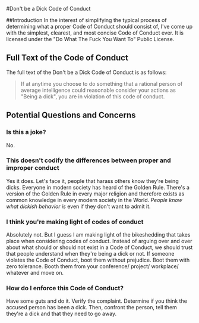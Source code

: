 #Don't be a Dick Code of Conduct

##Introduction
In the interest of simplifying the typical process of determining what a proper Code of Conduct should consist of, I've come up with the simplest, clearest, and most concise Code of Conduct ever. It is licensed under the "Do What The Fuck You Want To" Public License.

## Full Text of the Code of Conduct
The full text of the Don't be a Dick Code of Conduct is as follows:

> If at anytime you choose to do something that a rational person of average intelligence could reasonable consider your actions as "Being a dick", you are in violation of this code of conduct.

## Potential Questions and Concerns

### Is this a joke?
No.

### This doesn't codify the differences between proper and improper conduct
Yes it does. Let's face it, people that harass others know they're being dicks. Everyone in modern society has heard of the Golden Rule. There's a version of the Golden Rule in every major religion and therefore exists as common knowledge in every modern society in the World. *People know what dickish behavior is* even if they don't want to admit it. 

### I think you're making light of codes of conduct
Absolutely not. But I guess I am making light of the bikeshedding that takes place when considering codes of conduct. Instead of arguing over and over about what should or should not exist in a Code of Conduct, we should trust that people understand when they're being a dick or not. If someone violates the Code of Conduct, boot them without prejudice. Boot them with zero tolerance. Booth them from your conference/ project/ workplace/ whatever and move on. 

### How do I enforce this Code of Conduct?
Have some guts and do it. Verify the complaint. Determine if you think the accused person has been a dick. Then, confront the person, tell them they're a dick and that they need to go away.

